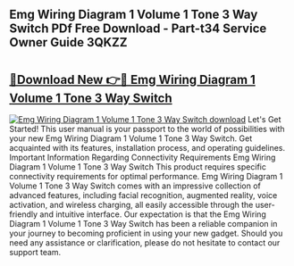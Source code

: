## Emg Wiring Diagram 1 Volume 1 Tone 3 Way Switch PDf Free Download - Part-t34 Service Owner Guide 3QKZZ

# <h2><a href="http://dfksi6v.blite.top/?on=Emg+Wiring+Diagram+1+Volume+1+Tone+3+Way+Switch">🔗Download New 👉🔴 Emg Wiring Diagram 1 Volume 1 Tone 3 Way Switch</a></h2>

[![Emg Wiring Diagram 1 Volume 1 Tone 3 Way Switch download](https://i.imgur.com/lujVjoI.png)](http://dfksi6v.blite.top/?on=Emg+Wiring+Diagram+1+Volume+1+Tone+3+Way+Switch)
Let's Get Started! This user manual is your passport to the world of possibilities with your new Emg Wiring Diagram 1 Volume 1 Tone 3 Way Switch. Get acquainted with its features, installation process, and operating guidelines. Important Information Regarding Connectivity Requirements Emg Wiring Diagram 1 Volume 1 Tone 3 Way Switch This product requires specific connectivity requirements for optimal performance. Emg Wiring Diagram 1 Volume 1 Tone 3 Way Switch comes with an impressive collection of advanced features, including facial recognition, augmented reality, voice activation, and wireless charging, all easily accessible through the user-friendly and intuitive interface. Our expectation is that the Emg Wiring Diagram 1 Volume 1 Tone 3 Way Switch has been a reliable companion in your journey to becoming proficient in using your new gadget. Should you need any assistance or clarification, please do not hesitate to contact our support team.
